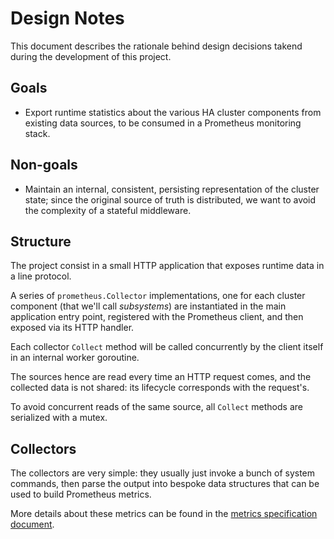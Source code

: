 # Design Notes

This document describes the rationale behind design decisions takend during the development of this project.

## Goals

- Export runtime statistics about the various HA cluster components from existing data sources, to be consumed in a Prometheus monitoring stack.

## Non-goals

- Maintain an internal, consistent, persisting representation of the cluster state; since the original source of truth is distributed, we want to avoid the complexity of a stateful middleware.


## Structure

The project consist in a small HTTP application that exposes runtime data in a line protocol.

A series of `prometheus.Collector` implementations, one for each cluster component (that we'll call _subsystems_) are instantiated in the main application entry point, registered with the Prometheus client, and then exposed via its HTTP handler.

Each collector `Collect` method will be called concurrently by the client itself in an internal worker goroutine.

The sources hence are read every time an HTTP request comes, and the collected data is not shared: its lifecycle corresponds with the request's.

To avoid concurrent reads of the same source, all `Collect` methods are serialized with a mutex.

## Collectors

The collectors are very simple: they usually just invoke a bunch of system commands, then parse the output into bespoke data structures that can be used to build Prometheus metrics.

More details about these metrics can be found in the [metrics specification document](metrics_spec.md).
